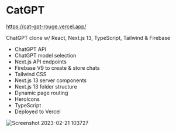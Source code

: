 # CatGPT

https://cat-gpt-rouge.vercel.app/

ChatGPT clone w/ React, Next.js 13, TypeScript, Tailwind & Firebase

- ChatGPT API
- ChatGPT model selection
- Next.js API endpoints
- Firebase V9 to create & store chats
- Tailwind CSS
- Next.js 13 server components
- Next.js 13 folder structure
- Dynamic page routing
- HeroIcons
- TypeScript
- Deployed to Vercel

![Screenshot 2023-02-21 103727](https://user-images.githubusercontent.com/106694506/220621100-4474d8e5-af91-48fc-9096-9cf21e90ebed.jpg)
